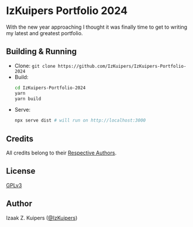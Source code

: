 # IzKuipers Portfolio 2024

With the new year approaching I thought it was finally time to get to writing my latest and greatest portfolio.

## Building & Running

- Clone: `git clone https://github.com/IzKuipers/IzKuipers-Portfolio-2024`
- Build:
  ```bash
  cd IzKuipers-Portfolio-2024
  yarn
  yarn build
  ```
- Serve:
  ```bash
  npx serve dist # will run on http://localhost:3000
  ```

## Credits

All credits belong to their [Respective Authors](./CREDITS.md).

## License

[GPLv3](./LICENSE)

## Author

Izaak Z. Kuipers ([@IzKuipers](https://github.com/IzKuipers))
